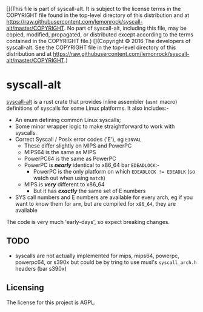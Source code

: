 [](This file is part of syscall-alt. It is subject to the license terms in the COPYRIGHT file found in the top-level directory of this distribution and at https://raw.githubusercontent.com/lemonrock/syscall-alt/master/COPYRIGHT. No part of syscall-alt, including this file, may be copied, modified, propagated, or distributed except according to the terms contained in the COPYRIGHT file.)
[](Copyright © 2016 The developers of syscall-alt. See the COPYRIGHT file in the top-level directory of this distribution and at https://raw.githubusercontent.com/lemonrock/syscall-alt/master/COPYRIGHT.)

# syscall-alt

[syscall-alt] is a rust crate that provides inline assembler (`asm!` macro) definitions of syscalls for some Linux platforms. It also includes:-

* An enum defining common Linux syscalls;
* Some minor wrapper logic to make straightforward to work with syscalls.
* Correct Syscall / Posix error codes ('E'), eg `EINVAL`
	* These differ slightly on MIPS and PowerPC
	* MIPS64 is the same as MIPS
	* PowerPC64 is the same as PowerPC
	* PowerPC is ***nearly*** identical to x86_64 bar `EDEADLOCK`:-
		* PowerPC is the only platform on which `EDEADLOCK != EDEADLK` (so watch out when using `match`)
	* MIPS is ***very*** different to x86_64
		* But it has ***exactly*** the same set of E numbers
* SYS call numbers and E numbers are available for every arch, eg if you want to know them for `arm`, but are compiled for `x86_64`, they are available

The code is very much 'early-days', so expect breaking changes.


## TODO

* syscalls are not actually implemented for mips, mips64, powerpc, powerpc64, or s390x but could be by tring to use musl's `syscall_arch.h` headers (bar s390x)


## Licensing

The license for this project is AGPL.

[syscall-alt]: https://github.com/lemonrock/syscall-alt "syscall-alt GitHub page"
